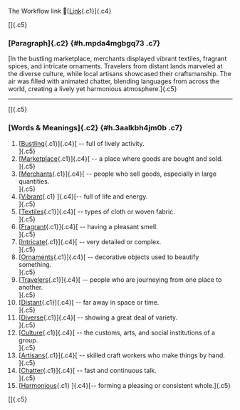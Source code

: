 The Workflow link
👏[[Link](https://www.google.com/url?q=http://www.google.com&sa=D&source=editors&ust=1760996570063718&usg=AOvVaw0J1xtbEp7NejjVPas9Vi8j){.c1}]{.c4}

[]{.c5}

### [Paragraph]{.c2} {#h.mpda4mgbgq73 .c7}

[In the bustling marketplace, merchants displayed vibrant textiles,
fragrant spices, and intricate ornaments. Travelers from distant lands
marveled at the diverse culture, while local artisans showcased their
craftsmanship. The air was filled with animated chatter, blending
languages from across the world, creating a lively yet harmonious
atmosphere.]{.c5}

------------------------------------------------------------------------

[]{.c5}

### [Words & Meanings]{.c2} {#h.3aalkbh4jm0b .c7}

1.  [[Bustling](https://www.google.com/url?q=http://www.google.com&sa=D&source=editors&ust=1760996570064435&usg=AOvVaw0hbv_-WcUw55VIJT0koYDc){.c1}]{.c4}[ --
    full of lively activity.\
    ]{.c5}
2.  [[Marketplace](https://www.google.com/url?q=http://www.google.com&sa=D&source=editors&ust=1760996570064581&usg=AOvVaw1rZTveOLZ-3rBDoOyfDLFR){.c1}]{.c4}[ --
    a place where goods are bought and sold.\
    ]{.c5}
3.  [[Merchants](https://www.google.com/url?q=http://www.google.com&sa=D&source=editors&ust=1760996570064709&usg=AOvVaw3BGDt9zODRN4axmCxotEDK){.c1}]{.c4}[ --
    people who sell goods, especially in large quantities.\
    ]{.c5}
4.  [[Vibrant](https://www.google.com/url?q=http://www.google.com&sa=D&source=editors&ust=1760996570064836&usg=AOvVaw2iADM-m6Dv6_AaGR0sxFgg){.c1}
    ]{.c4}[-- full of life and energy.\
    ]{.c5}
5.  [[Textiles](https://www.google.com/url?q=http://www.google.com&sa=D&source=editors&ust=1760996570064934&usg=AOvVaw2oZESxxoQAbu6DcnPF7A_-){.c1}]{.c4}[ --
    types of cloth or woven fabric.\
    ]{.c5}
6.  [[Fragrant](https://www.google.com/url?q=http://www.google.com&sa=D&source=editors&ust=1760996570065101&usg=AOvVaw3cbm7YhOuguWMX5sGe1DlQ){.c1}]{.c4}[ --
    having a pleasant smell.\
    ]{.c5}
7.  [[Intricate](https://www.google.com/url?q=http://www.google.com&sa=D&source=editors&ust=1760996570065212&usg=AOvVaw0P3A7yAL2TCeLjcL07JuTB){.c1}]{.c4}[ --
    very detailed or complex.\
    ]{.c5}
8.  [[Ornaments](https://www.google.com/url?q=http://www.google.com&sa=D&source=editors&ust=1760996570065313&usg=AOvVaw0XHlZ4GZ4IXRa5-FYWoRYF){.c1}]{.c4}[ --
    decorative objects used to beautify something.\
    ]{.c5}
9.  [[Travelers](https://www.google.com/url?q=http://www.google.com&sa=D&source=editors&ust=1760996570065448&usg=AOvVaw1n3Z9mvWZH6OR-O1OVs4qy){.c1}]{.c4}[ --
    people who are journeying from one place to another.\
    ]{.c5}
10. [[Distant](https://www.google.com/url?q=http://www.google.com&sa=D&source=editors&ust=1760996570065570&usg=AOvVaw3Jpz9T-kN67I6jGxLzwoxI){.c1}]{.c4}[ --
    far away in space or time.\
    ]{.c5}
11. [[Diverse](https://www.google.com/url?q=http://www.google.com&sa=D&source=editors&ust=1760996570065673&usg=AOvVaw3Rkcfg8roVk5wfS2h8xuEJ){.c1}]{.c4}[ --
    showing a great deal of variety.\
    ]{.c5}
12. [[Culture](https://www.google.com/url?q=http://www.google.com&sa=D&source=editors&ust=1760996570065792&usg=AOvVaw1XNopN8Fmze6ps8nz_dRPA){.c1}]{.c4}[ --
    the customs, arts, and social institutions of a group.\
    ]{.c5}
13. [[Artisans](https://www.google.com/url?q=http://www.google.com&sa=D&source=editors&ust=1760996570065961&usg=AOvVaw3q5F5SEvpc-VZikWRWDkeL){.c1}]{.c4}[ --
    skilled craft workers who make things by hand.\
    ]{.c5}
14. [[Chatter](https://www.google.com/url?q=http://www.google.com&sa=D&source=editors&ust=1760996570066106&usg=AOvVaw2jXYRezb5U-7CcLYTKsem3){.c1}]{.c4}[ --
    fast and continuous talk.\
    ]{.c5}
15. [[Harmonious](https://www.google.com/url?q=http://www.google.com&sa=D&source=editors&ust=1760996570066217&usg=AOvVaw0onwKqv0l2AQW6TOHIBn12){.c1}
    ]{.c4}[-- forming a pleasing or consistent whole.]{.c5}

[]{.c5}
